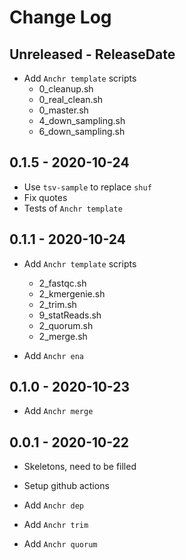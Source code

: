 # Change Log

## Unreleased - ReleaseDate

* Add `Anchr template` scripts
  * 0_cleanup.sh
  * 0_real_clean.sh
  * 0_master.sh
  * 4_down_sampling.sh
  * 6_down_sampling.sh

## 0.1.5 - 2020-10-24

* Use `tsv-sample` to replace `shuf`
* Fix quotes
* Tests of `Anchr template`

## 0.1.1 - 2020-10-24

* Add `Anchr template` scripts
  * 2_fastqc.sh
  * 2_kmergenie.sh
  * 2_trim.sh
  * 9_statReads.sh
  * 2_quorum.sh
  * 2_merge.sh

* Add `Anchr ena`

## 0.1.0 - 2020-10-23

* Add `Anchr merge`

## 0.0.1 - 2020-10-22

* Skeletons, need to be filled
* Setup github actions

* Add `Anchr dep`
* Add `Anchr trim`
* Add `Anchr quorum`

